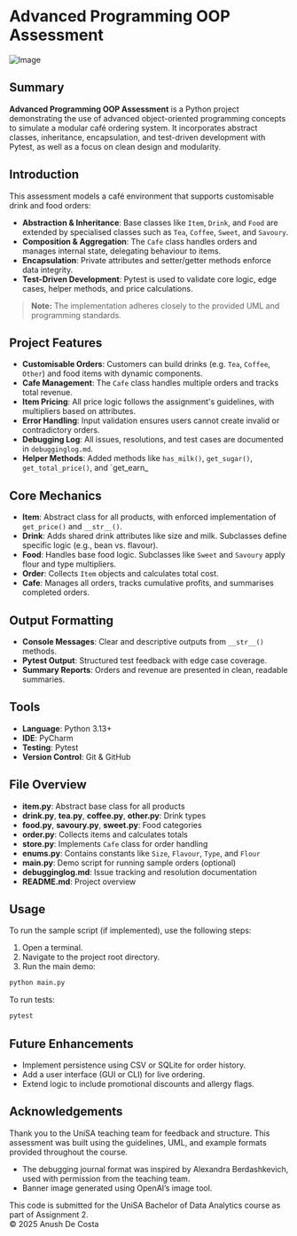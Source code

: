 # Advanced Programming OOP Assessment

![Image](https://github.com/user-attachments/assets/883b6998-3a1a-4a7c-8771-5dc8f95aa995)

## Summary
**Advanced Programming OOP Assessment** is a Python project demonstrating the use of advanced object-oriented programming concepts to simulate a modular café ordering system. It incorporates abstract classes, inheritance, encapsulation, and test-driven development with Pytest, as well as a focus on clean design and modularity.

## Introduction
This assessment models a café environment that supports customisable drink and food orders:

- **Abstraction & Inheritance**: Base classes like `Item`, `Drink`, and `Food` are extended by specialised classes such as `Tea`, `Coffee`, `Sweet`, and `Savoury`.
- **Composition & Aggregation**: The `Cafe` class handles orders and manages internal state, delegating behaviour to items.
- **Encapsulation**: Private attributes and setter/getter methods enforce data integrity.
- **Test-Driven Development**: Pytest is used to validate core logic, edge cases, helper methods, and price calculations.

> **Note:** The implementation adheres closely to the provided UML and programming standards.

## Project Features
- **Customisable Orders**: Customers can build drinks (e.g. `Tea`, `Coffee`, `Other`) and food items with dynamic components.
- **Cafe Management**: The `Cafe` class handles multiple orders and tracks total revenue.
- **Item Pricing**: All price logic follows the assignment's guidelines, with multipliers based on attributes.
- **Error Handling**: Input validation ensures users cannot create invalid or contradictory orders.
- **Debugging Log**: All issues, resolutions, and test cases are documented in `debugginglog.md`.
- **Helper Methods**: Added methods like `has_milk()`, `get_sugar()`, `get_total_price()`, and `get_earn_

## Core Mechanics
- **Item**: Abstract class for all products, with enforced implementation of `get_price()` and `__str__()`.
- **Drink**: Adds shared drink attributes like size and milk. Subclasses define specific logic (e.g., bean vs. flavour).
- **Food**: Handles base food logic. Subclasses like `Sweet` and `Savoury` apply flour and type multipliers.
- **Order**: Collects `Item` objects and calculates total cost.
- **Cafe**: Manages all orders, tracks cumulative profits, and summarises completed orders.

## Output Formatting
- **Console Messages**: Clear and descriptive outputs from `__str__()` methods.
- **Pytest Output**: Structured test feedback with edge case coverage.
- **Summary Reports**: Orders and revenue are presented in clean, readable summaries.

## Tools
- **Language**: Python 3.13+  
- **IDE**: PyCharm  
- **Testing**: Pytest  
- **Version Control**: Git & GitHub

## File Overview
- **item.py**: Abstract base class for all products
- **drink.py**, **tea.py**, **coffee.py**, **other.py**: Drink types
- **food.py**, **savoury.py**, **sweet.py**: Food categories
- **order.py**: Collects items and calculates totals
- **store.py**: Implements `Cafe` class for order handling
- **enums.py**: Contains constants like `Size`, `Flavour`, `Type`, and `Flour`
- **main.py**: Demo script for running sample orders (optional)
- **debugginglog.md**: Issue tracking and resolution documentation
- **README.md**: Project overview

## Usage
To run the sample script (if implemented), use the following steps:

1. Open a terminal.
2. Navigate to the project root directory.
3. Run the main demo:
```bash
python main.py
```

To run tests:
```bash
pytest
```

## Future Enhancements
- Implement persistence using CSV or SQLite for order history.
- Add a user interface (GUI or CLI) for live ordering.
- Extend logic to include promotional discounts and allergy flags.

## Acknowledgements
Thank you to the UniSA teaching team for feedback and structure. This assessment was built using the guidelines, UML, and example formats provided throughout the course.

- The debugging journal format was inspired by Alexandra Berdashkevich, used with permission from the teaching team.
- Banner image generated using OpenAI’s image tool.

This code is submitted for the UniSA Bachelor of Data Analytics course as part of Assignment 2.  
© 2025 Anush De Costa
